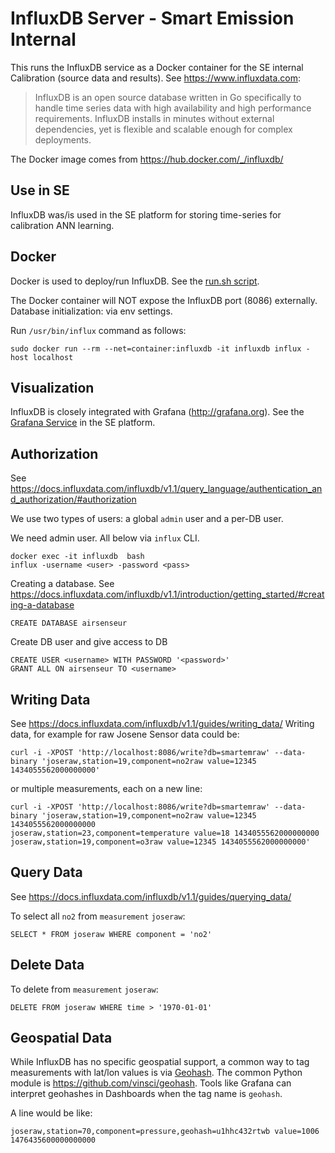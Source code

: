 # InfluxDB Server - Smart Emission Internal

This runs the InfluxDB service as a Docker container for the SE internal Calibration (source data and results). 
See https://www.influxdata.com:

> InfluxDB is an open source database written in Go specifically to handle time 
> series data with high availability and high performance requirements. 
> InfluxDB installs in minutes without external dependencies, yet is 
> flexible and scalable enough for complex deployments.

The Docker image comes from https://hub.docker.com/_/influxdb/

## Use in SE

InfluxDB was/is used in the SE platform for storing time-series for calibration ANN learning.

## Docker

Docker is used to deploy/run InfluxDB. See the [run.sh script](run.sh).

The Docker container will NOT expose the InfluxDB port (8086) externally.
Database initialization: via env settings.

Run `/usr/bin/influx` command as follows:

```
sudo docker run --rm --net=container:influxdb -it influxdb influx -host localhost
```

## Visualization

InfluxDB is closely integrated with Grafana (http://grafana.org). See the [Grafana Service](../grafana) in the SE platform.

## Authorization

See https://docs.influxdata.com/influxdb/v1.1/query_language/authentication_and_authorization/#authorization

We use two types of users: a global `admin` user and a per-DB user.

We need admin user. All below via `influx` CLI.

```
docker exec -it influxdb  bash
influx -username <user> -password <pass>
```

Creating a database. See https://docs.influxdata.com/influxdb/v1.1/introduction/getting_started/#creating-a-database

```
CREATE DATABASE airsenseur
```

Create DB user and give access to DB

```
CREATE USER <username> WITH PASSWORD '<password>'
GRANT ALL ON airsenseur TO <username>
```

## Writing Data

See https://docs.influxdata.com/influxdb/v1.1/guides/writing_data/
Writing data, for example for raw Josene Sensor data could be:

```
curl -i -XPOST 'http://localhost:8086/write?db=smartemraw' --data-binary 'joseraw,station=19,component=no2raw value=12345 1434055562000000000'
```

or multiple measurements, each on a new line:

```
curl -i -XPOST 'http://localhost:8086/write?db=smartemraw' --data-binary 'joseraw,station=19,component=no2raw value=12345 1434055562000000000
joseraw,station=23,component=temperature value=18 1434055562000000000
joseraw,station=19,component=o3raw value=12345 1434055562000000000'
```

## Query Data

See https://docs.influxdata.com/influxdb/v1.1/guides/querying_data/

To select all `no2` from `measurement` `joseraw`:

```
SELECT * FROM joseraw WHERE component = 'no2'
```
            
## Delete Data

To delete from `measurement` `joseraw`:

```
DELETE FROM joseraw WHERE time > '1970-01-01'
```

## Geospatial Data

While InfluxDB has no specific geospatial support, a common way to tag measurements with lat/lon values is
via [Geohash](https://en.wikipedia.org/wiki/Geohash). The common Python module is https://github.com/vinsci/geohash.
Tools like Grafana can interpret geohashes in Dashboards when the tag name is `geohash`.

A line would be like:

```
joseraw,station=70,component=pressure,geohash=u1hhc432rtwb value=1006 1476435600000000000
```
